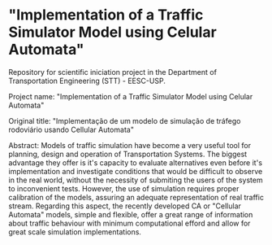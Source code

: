 # "Implementation of a Traffic Simulator Model using Celular Automata"
Repository for scientific iniciation project in the Department of Transportation Engineering (STT) - EESC-USP.

Project name: "Implementation of a Traffic Simulator Model using Celular Automata"

Original title: "Implementação de um modelo de simulação de tráfego rodoviário usando Cellular Automata"

Abstract:
  Models of traffic simulation have become a very useful tool for planning, design and operation of Transportation Systems. The biggest advantage they offer is it's capacity to evaluate alternatives even before it's implementation and investigate conditions that would be difficult to observe in the real world, without the necessity of submiting the users of the system to inconvenient tests. However, the use of simulation requires proper calibration of the models, assuring an adequate representation of real traffic stream. Regarding this aspect, the recently developed CA or "Cellular Automata" models, simple and flexible, offer a great range of information about traffic behaviour with minimum computational efford and allow for great scale simulation implementations.
